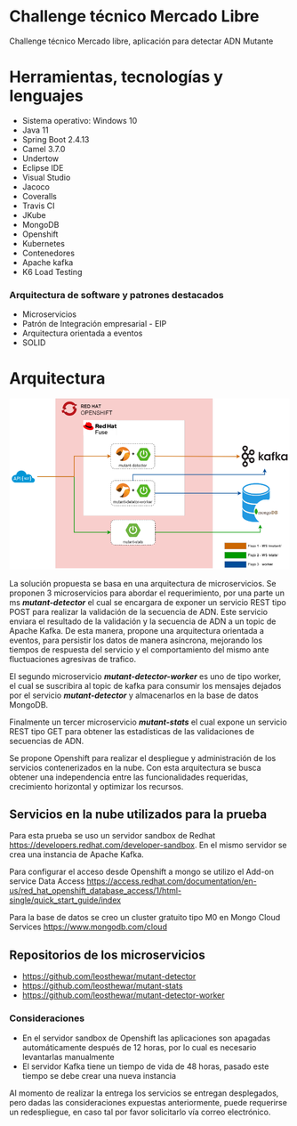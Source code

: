 
# Challenge técnico Mercado Libre
Challenge técnico Mercado libre, aplicación para detectar ADN Mutante

# Herramientas, tecnologías y lenguajes

- Sistema operativo: Windows 10
- Java 11
- Spring Boot 2.4.13
- Camel 3.7.0
- Undertow
- Eclipse IDE
- Visual Studio
- Jacoco
- Coveralls
- Travis CI
- JKube
- MongoDB
- Openshift
- Kubernetes
- Contenedores
- Apache kafka
- K6 Load Testing

### Arquitectura de software y patrones destacados
- Microservicios
- Patrón de Integración empresarial - EIP
- Arquitectura orientada a eventos 
- SOLID


# Arquitectura 
![My Image](arquitectura.drawio.png)


La solución propuesta se basa en una arquitectura de microservicios.
Se proponen 3 microservicios  para abordar el requerimiento, por una parte un ms ***mutant-detector*** el cual se encargara de exponer un servicio REST tipo POST para  realizar la validación de la secuencia de ADN. Este servicio enviara el resultado de la validación y la secuencia de ADN a un topic de Apache Kafka.  De esta manera, propone una arquitectura orientada a eventos, para persistir  los datos  de manera asíncrona, mejorando los tiempos de respuesta del servicio  y el comportamiento del mismo ante fluctuaciones agresivas de trafico.

El segundo microservicio ***mutant-detector-worker*** es uno de tipo worker, el cual se suscribira al topic de kafka para consumir los mensajes dejados por el servicio  ***mutant-detector*** y almacenarlos en la base de datos MongoDB. 

Finalmente un tercer microservicio ***mutant-stats*** el cual expone un servicio REST tipo GET para obtener las estadísticas de las validaciones de secuencias de ADN.

Se propone Openshift para realizar el despliegue y administración  de los servicios contenerizados en la nube.
Con esta arquitectura se busca  obtener una independencia entre las funcionalidades requeridas,  crecimiento horizontal y optimizar los recursos.

## Servicios en la nube utilizados para la prueba 

Para esta  prueba  se uso un servidor sandbox de  Redhat https://developers.redhat.com/developer-sandbox. En el mismo servidor se crea una instancia de Apache Kafka. 

Para configurar el acceso desde Openshift a mongo se utilizo el Add-on service  Data Access  https://access.redhat.com/documentation/en-us/red_hat_openshift_database_access/1/html-single/quick_start_guide/index

Para la base de datos se creo un cluster gratuito  tipo M0 en  Mongo Cloud Services  https://www.mongodb.com/cloud

## Repositorios de los microservicios 
- https://github.com/leosthewar/mutant-detector
- https://github.com/leosthewar/mutant-stats
- https://github.com/leosthewar/mutant-detector-worker




### Consideraciones
- En el servidor sandbox de Openshift las aplicaciones son apagadas automáticamente después de 12 horas, por lo cual es necesario levantarlas manualmente
- El servidor Kafka tiene un tiempo de vida de 48 horas, pasado este tiempo se debe crear una nueva instancia  

Al momento de realizar la entrega los servicios se entregan desplegados, pero dadas las consideraciones expuestas anteriormente, puede requerirse un redespliegue, en caso tal por favor solicitarlo vía correo electrónico.

 
